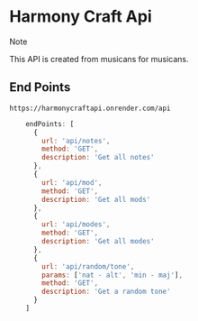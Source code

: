# Harmony Craft Api

> [!note]
> This API is created from musicans for musicans. 

## End Points
`https://harmonycraftapi.onrender.com/api`
``` js
    endPoints: [
      {
        url: 'api/notes',
        method: 'GET',
        description: 'Get all notes'
      },
      {
        url: 'api/mod',
        method: 'GET',
        description: 'Get all mods'
      },
      {
        url: 'api/modes',
        method: 'GET',
        description: 'Get all modes'
      },
      {
        url: 'api/random/tone',
        params: ['nat - alt', 'min - maj'],
        method: 'GET',
        description: 'Get a random tone'
      }
    ]
```
